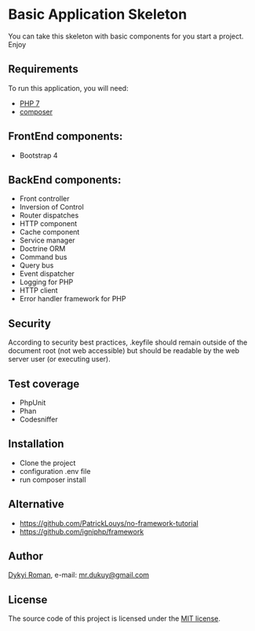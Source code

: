 # Basic Application Skeleton

You can take this skeleton with basic components for you start a project. Enjoy

## Requirements

To run this application, you will need:

 * [PHP 7](https://secure.php.net/downloads.php)
 * [composer](https://getcomposer.org/) 

## FrontEnd components:
 * Bootstrap 4
 
## BackEnd components:
 * Front controller 
 * Inversion of Control
 * Router dispatches
 * HTTP component
 * Cache component
 * Service manager
 * Doctrine ORM
 * Command bus
 * Query bus
 * Event dispatcher
 * Logging for PHP
 * HTTP client
 * Error handler framework for PHP  

## Security

According to security best practices, .keyfile should remain outside of the document root (not web accessible) but should be readable by the web server user (or executing user).

## Test coverage
 * PhpUnit
 * Phan
 * Codesniffer

## Installation
 + Clone the project
 + configuration .env file
 + run composer install
 
## Alternative

* https://github.com/PatrickLouys/no-framework-tutorial
* https://github.com/igniphp/framework

## Author
[Dykyi Roman](https://www.linkedin.com/in/roman-dykyi-43428543/), e-mail: [mr.dukuy@gmail.com](mailto:mr.dukuy@gmail.com)

## License
The source code of this project is licensed under the [MIT license](https://opensource.org/licenses/mit-license.php).
